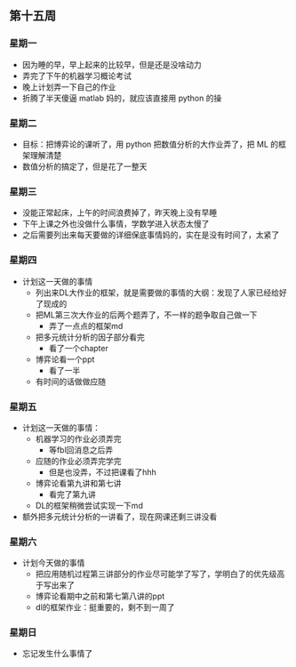 ## 第十五周

### 星期一

- 因为睡的早，早上起来的比较早，但是还是没啥动力
- 弄完了下午的机器学习概论考试
- 晚上计划弄一下自己的作业
- 折腾了半天傻逼 matlab 妈的，就应该直接用 python 的操

### 星期二

- 目标：把博弈论的课听了，用 python 把数值分析的大作业弄了，把 ML 的框架理解清楚
- 数值分析的搞定了，但是花了一整天

### 星期三

- 没能正常起床，上午的时间浪费掉了，昨天晚上没有早睡
- 下午上课之外也没做什么事情，学数学进入状态太慢了
- 之后需要列出来每天要做的详细保底事情妈的，实在是没有时间了，太紧了

### 星期四

- 计划这一天做的事情
  - 列出来DL大作业的框架，就是需要做的事情的大纲：发现了人家已经给好了现成的
  - 把ML第三次大作业的后两个题弄了，不一样的题争取自己做一下
    - 弄了一点点的框架md
  - 把多元统计分析的因子部分看完
    - 看了一个chapter
  - 博弈论看一个ppt
    - 看了一半
  - 有时间的话做做应随

### 星期五

- 计划这一天做的事情：
  - 机器学习的作业必须弄完
    - 等fbl回消息之后弄
  - 应随的作业必须弄完学完
    - 但是也没弄，不过把课看了hhh
  - 博弈论看第九讲和第七讲
    - 看完了第九讲
  - DL的框架稍微尝试实现一下md
- 额外把多元统计分析的一讲看了，现在网课还剩三讲没看

### 星期六

- 计划今天做的事情
  - 把应用随机过程第三讲部分的作业尽可能学了写了，学明白了的优先级高于写出来了
  - 博弈论看期中之前和第七第八讲的ppt
  - dl的框架作业：挺重要的，剩不到一周了

### 星期日

- 忘记发生什么事情了
